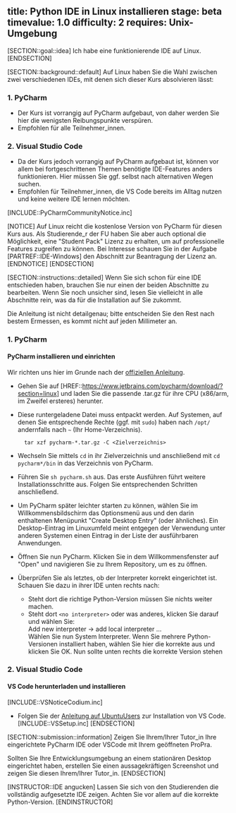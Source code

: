 title: Python IDE in Linux installieren
stage: beta
timevalue: 1.0
difficulty: 2
requires: Unix-Umgebung
---


[SECTION::goal::idea]
Ich habe eine funktionierende IDE auf Linux.
[ENDSECTION]

[SECTION::background::default]
Auf Linux haben Sie die Wahl zwischen zwei verschiedenen IDEs, mit denen sich dieser Kurs 
absolvieren lässt:


### 1. PyCharm

- Der Kurs ist vorrangig auf PyCharm aufgebaut, von daher werden Sie hier die wenigsten 
  Reibungspunkte verspüren.
- Empfohlen für alle Teilnehmer_innen.


### 2. Visual Studio Code

- Da der Kurs jedoch vorrangig auf PyCharm aufgebaut ist, können vor allem bei fortgeschrittenen
  Themen benötigte IDE-Features anders funktionieren. Hier müssen Sie ggf. selbst nach alternativen Wegen suchen.
- Empfohlen für Teilnehmer_innen, die VS Code bereits im Alltag nutzen und keine weitere IDE lernen 
  möchten.

[INCLUDE::PyCharmCommunityNotice.inc]

[NOTICE]
Auf Linux reicht die kostenlose Version von PyCharm für diesen Kurs aus.
Als Studierende_r der FU haben Sie aber auch optional die Möglichkeit, eine "Student Pack" 
Lizenz zu erhalten, um auf professionelle Features zugreifen zu können.
Bei Interesse schauen Sie in der Aufgabe [PARTREF::IDE-Windows] den Abschnitt zur Beantragung 
der Lizenz an.
[ENDNOTICE]
[ENDSECTION]


[SECTION::instructions::detailed]
Wenn Sie sich schon für eine IDE entschieden haben, 
brauchen Sie nur einen der beiden Abschnitte zu bearbeiten.
Wenn Sie noch unsicher sind, lesen Sie vielleicht in alle Abschnitte rein, 
was da für die Installation auf Sie zukommt. 

Die Anleitung ist nicht detailgenau; bitte entscheiden Sie den Rest nach bestem Ermessen,
es kommt nicht auf jeden Millimeter an.


### 1. PyCharm

#### PyCharm installieren und einrichten

Wir richten uns hier im Grunde nach der
[offiziellen Anleitung](https://www.jetbrains.com/help/pycharm/installation-guide.html#standalone).

- Gehen Sie auf [HREF::https://www.jetbrains.com/pycharm/download/?section=linux] und laden Sie 
  die passende .tar.gz für ihre CPU (x86/arm, im Zweifel ersteres) herunter.
- Diese runtergeladene Datei muss entpackt werden. Auf Systemen, auf denen Sie entsprechende Rechte
  (ggf. mit `sudo`) haben nach `/opt/` andernfalls nach `~` (Ihr Home-Verzeichnis).
  
  ```
    tar xzf pycharm-*.tar.gz -C <Zielverzeichnis>
  ```

- Wechseln Sie mittels `cd` in ihr Zielverzeichnis und anschließend mit `cd pycharm*/bin` in das
  Verzeichnis von PyCharm.
- Führen Sie `sh pycharm.sh` aus. Das erste Ausführen führt weitere Installationsschritte aus.
  Folgen Sie entsprechenden Schritten anschließend.
- Um PyCharm später leichter starten zu können, wählen Sie im Willkommensbildschirm das Optionsmenü
  aus und den darin enthaltenen Menüpunkt "Create Desktop Entry" (oder ähnliches).
  Ein Desktop-Eintrag im Linuxumfeld meint entgegen der Verwendung unter anderen Systemen einen Eintrag
  in der Liste der ausführbaren Anwendungen.
- Öffnen Sie nun PyCharm. Klicken Sie in dem Willkommensfenster auf "Open" und navigieren Sie zu 
  Ihrem Repository, um es zu öffnen.
- Überprüfen Sie als letztes, ob der Interpreter korrekt eingerichtet ist. Schauen Sie dazu in 
  ihrer IDE unten rechts nach:
    - Steht dort die richtige Python-Version müssen Sie nichts weiter 
      machen. 
    - Steht dort `<no interpreter>` oder was anderes, klicken Sie darauf und wählen Sie:  
      Add new interpreter → add local interpreter ...  
      Wählen Sie nun System Interpreter. Wenn Sie mehrere Python-Versionen installiert haben, 
      wählen Sie hier die korrekte aus und klicken Sie OK. Nun sollte unten rechts die korrekte 
      Version stehen


### 2. Visual Studio Code


#### VS Code herunterladen und installieren

[INCLUDE::VSNoticeCodium.inc]

- Folgen Sie der [Anleitung auf UbuntuUsers](https://wiki.ubuntuusers.de/Visual_Studio_Code/)
  zur Installation von VS Code.
[INCLUDE::VSSetup.inc]
[ENDSECTION]


[SECTION::submission::information]
Zeigen Sie Ihrem/Ihrer Tutor_in Ihre eingerichtete PyCharm IDE oder VSCode mit Ihrem geöffneten 
ProPra.

Sollten Sie Ihre Entwicklungsumgebung an einem stationären Desktop eingerichtet haben, erstellen 
Sie einen aussagekräftigen Screenshot und zeigen Sie diesen Ihrem/Ihrer Tutor_in.
[ENDSECTION]


[INSTRUCTOR::IDE angucken]
Lassen Sie sich von den Studierenden die vollständig aufgesetzte IDE zeigen.
Achten Sie vor allem auf die korrekte Python-Version.
[ENDINSTRUCTOR]